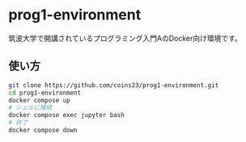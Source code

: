 # prog1-environment

筑波大学で開講されているプログラミング入門AのDocker向け環境です。

## 使い方
```bash
git clone https://github.com/coins23/prog1-environment.git
cd prog1-environment
docker compose up
# シェルに接続
docker compose exec jupyter bash
# 終了
docker compose down
```